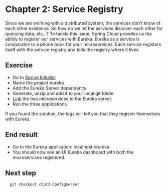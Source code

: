 # Chapter 2: Service Registry 
Since we are working with a distributed system, the services don't know of each other existence.
So how do we let the services discover each other for querying data, etc...? 
To tackle this issue, Spring Cloud provides us the ability to register our services with Eureka.
Eureka as a service is comparable to a phone book for your microservices.
Each service registers itself with the service registry and tells the registry where it lives.

## Exercise
* Go to [Spring Initializr](https://start.spring.io/)
* Name the project eureka
* Add the Eureka Server dependency
* Generate, unzip and add it to your local git folder
* [Link](http://cloud.spring.io/spring-cloud-static/spring-cloud-netflix/1.3.4.RELEASE/) the two microservices to the Eureka server. 
* Run the three applications.

If you found the solution, the logs will tell you that they register themselves with Eureka.

## End result
* Go to the Eureka application: localhost:<port>/eureka 
* You should now see an UI Eureka dashboard with both the microservices registered.


## Next step
 ```sh
   git checkout chpt3-ConfigServer
   ```





